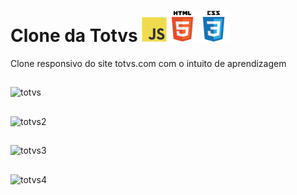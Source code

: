 # Clone da Totvs <img src="https://raw.githubusercontent.com/devicons/devicon/master/icons/javascript/javascript-original.svg" alt="javascript" width="40" height="40"/><img src="https://raw.githubusercontent.com/devicons/devicon/master/icons/html5/html5-original-wordmark.svg" alt="html5" width="50" height="50"/><img src="https://raw.githubusercontent.com/devicons/devicon/master/icons/css3/css3-original-wordmark.svg" alt="css3" width="50" height="50"/>
Clone responsivo do site totvs.com com o intuito de aprendizagem
##
![totvs](https://user-images.githubusercontent.com/109548564/196009432-5d42c84d-efec-44e0-a1e9-d343dc1a5056.PNG)
##
![totvs2](https://user-images.githubusercontent.com/109548564/196009434-5dce44b4-a06f-4f4c-a422-8e3c2ac34a81.PNG)
##
![totvs3](https://user-images.githubusercontent.com/109548564/196009436-44500336-5ace-4d84-9648-5c0866cdff37.PNG)
##
![totvs4](https://user-images.githubusercontent.com/109548564/196009438-705a41c4-729d-4925-b092-b9d6a8fdfb4b.PNG)
